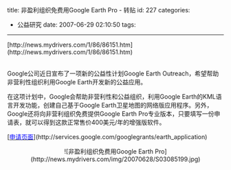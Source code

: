title: 非盈利组织免费用Google Earth Pro - 转贴
id: 227
categories:
  - 公益研究
date: 2007-06-29 02:10:50
tags:
---

<div id="msgcns!9697D6160EFEBC17!1112" class="bvMsg"><div>[http://news.mydrivers.com/1/86/86151.htm](http://news.mydrivers.com/1/86/86151.htm)</div>
<div> </div>
<div>
<p>Google公司近日宣布了一项新的公益性计划Google Earth Outreach，希望帮助非营利性组织利用Google Earth开发新的公益应用。
<p>在这项计划中，Google会帮助非营利性和公益组织，利用Google Earth的KML语言开发功能，创建自己基于Google Earth卫星地图的网络版应用程序。另外，Google还将向非营利组织免费提供Google Earth Pro专业版本，只要填写一份申请表，就可以得到这款正常售价400美元/年的增强版软件。
<p>[<u><font color="#0000ff">申请页面</font></u>](http://services.google.com/googlegrants/earth_application)
<p align="center">![非盈利组织免费用Google Earth Pro](http://news.mydrivers.com/img/20070628/S03085199.jpg)</div></div>